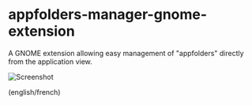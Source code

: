 # appfolders-manager-gnome-extension
A GNOME extension allowing easy management of "appfolders" directly from the application view.

![Screenshot](http://i.imgur.com/Xe5Cgvl.png)

(english/french)
